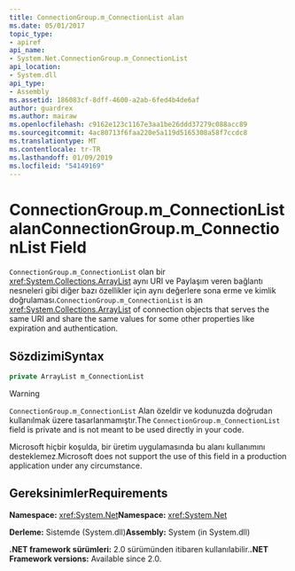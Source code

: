 ```yaml
---
title: ConnectionGroup.m_ConnectionList alan
ms.date: 05/01/2017
topic_type:
- apiref
api_name:
- System.Net.ConnectionGroup.m_ConnectionList
api_location:
- System.dll
api_type:
- Assembly
ms.assetid: 186083cf-8dff-4600-a2ab-6fed4b4de6af
author: guardrex
ms.author: mairaw
ms.openlocfilehash: c9162e123c1167e3aa1be26ddd37279c088acc89
ms.sourcegitcommit: 4ac80713f6faa220e5a119d5165308a58f7ccdc8
ms.translationtype: MT
ms.contentlocale: tr-TR
ms.lasthandoff: 01/09/2019
ms.locfileid: "54149169"
---
```

# <a name="connectiongroupmconnectionlist-field"></a><span data-ttu-id="cc4f2-102">ConnectionGroup.m\_ConnectionList alan</span><span class="sxs-lookup"><span data-stu-id="cc4f2-102">ConnectionGroup.m\_ConnectionList Field</span></span>

<span data-ttu-id="cc4f2-103">`ConnectionGroup.m_ConnectionList` olan bir <xref:System.Collections.ArrayList> aynı URI ve Paylaşım veren bağlantı nesneleri gibi diğer bazı özellikler için aynı değerlere sona erme ve kimlik doğrulaması.</span><span class="sxs-lookup"><span data-stu-id="cc4f2-103">`ConnectionGroup.m_ConnectionList` is an <xref:System.Collections.ArrayList> of connection objects that serves the same URI and share the same values for some other properties like expiration and authentication.</span></span>

## <a name="syntax"></a><span data-ttu-id="cc4f2-104">Sözdizimi</span><span class="sxs-lookup"><span data-stu-id="cc4f2-104">Syntax</span></span>
  
```csharp  
private ArrayList m_ConnectionList
```

> [!WARNING]
> <span data-ttu-id="cc4f2-105">`ConnectionGroup.m_ConnectionList` Alan özeldir ve kodunuzda doğrudan kullanılmak üzere tasarlanmamıştır.</span><span class="sxs-lookup"><span data-stu-id="cc4f2-105">The `ConnectionGroup.m_ConnectionList` field is private and is not meant to be used directly in your code.</span></span>
> 
> <span data-ttu-id="cc4f2-106">Microsoft hiçbir koşulda, bir üretim uygulamasında bu alanı kullanımını desteklemez.</span><span class="sxs-lookup"><span data-stu-id="cc4f2-106">Microsoft does not support the use of this field in a production application under any circumstance.</span></span>

## <a name="requirements"></a><span data-ttu-id="cc4f2-107">Gereksinimler</span><span class="sxs-lookup"><span data-stu-id="cc4f2-107">Requirements</span></span>

<span data-ttu-id="cc4f2-108">**Namespace:** <xref:System.Net></span><span class="sxs-lookup"><span data-stu-id="cc4f2-108">**Namespace:** <xref:System.Net></span></span>

<span data-ttu-id="cc4f2-109">**Derleme:** Sistemde (System.dll)</span><span class="sxs-lookup"><span data-stu-id="cc4f2-109">**Assembly:** System (in System.dll)</span></span>

<span data-ttu-id="cc4f2-110">**.NET framework sürümleri:** 2.0 sürümünden itibaren kullanılabilir.</span><span class="sxs-lookup"><span data-stu-id="cc4f2-110">**.NET Framework versions:** Available since 2.0.</span></span>
